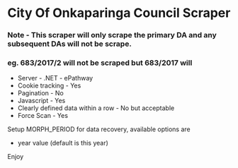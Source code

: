 # City Of Onkaparinga Council Scraper

### Note - This scraper will only scrape the primary DA and any subsequent DAs will not be scrape.
### eg. 683/2017/2 will not be scraped but 683/2017 will

* Server - .NET - ePathway
* Cookie tracking - Yes
* Pagination - No
* Javascript - Yes
* Clearly defined data within a row - No but acceptable
* Force Scan - Yes

Setup MORPH_PERIOD for data recovery, available options are

* year value (default is this year)

Enjoy

